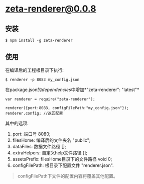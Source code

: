 # zeta-renderer@0.0.8

## 安装

```
$ npm install -g zeta-renderer
```

## 使用

在编译后的工程根目录下执行:
```
$ renderer -p 8083 my_config.json
```

在package.json的*dependencies*中增加*"zeta-renderer": "latest"*
```
var renderer = require("zeta-renderer");

renderer({port:8083, configFilePath:"my_config.json"});
renderer.config; //返回配置
```
其中的选项:
1. port: 端口号 8080;
2. filesHome: 编译后的文件夹名 "public";
3. dataFiles: 数据文件路径 [];
4. extraHelpers: 自定义help文件路径 [];
5. assetsPrefix: filesHome目录下的文件路径 void 0;
6. configFilePath: 根目录下配置文件 "renderer.json".
> configFilePath下文件的配置内容将覆盖其他配置。
